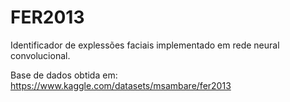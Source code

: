# FER2013
Identificador de explessões faciais implementado em rede neural convolucional.

Base de dados obtida em:
https://www.kaggle.com/datasets/msambare/fer2013
